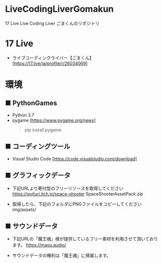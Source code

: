 # LiveCodingLiverGomakun
17 Live  Live Coding Liver ごまくんのリポジトリ

# 17 Live
- ライブコーディングライバー【ごまくん】 [https://17.live/ja/profile/r/26034069]


# 環境
## ■ PythonGames

- Python 3.7
- pygame [https://www.pygame.org/news]
  > pip install pygame

## ■ コーディングツール
- Visual Studio Code [https://code.visualstudio.com/download]


## ■ グラフィックデータ
- 下記URLより寄付型のフリーリソースを取得してください
 https://gvituri.itch.io/space-shooter
 SpaceShooterAssetPack.zip

- 取得したら、下記のフォルダにPNGファイルをコピーしてください
 img/assets/


## ■ サウンドデータ
- 下記URLの「魔王魂」様が提供しているフリー素材を利用させて頂いております。
 https://maou.audio/

- サウンドデータの権利は「魔王魂」に帰属します。




